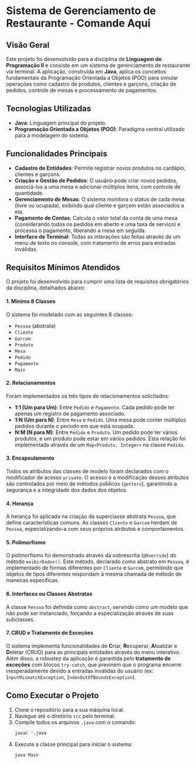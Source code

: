 # Sistema de Gerenciamento de Restaurante - Comande Aqui

## Visão Geral

Este projeto foi desenvolvido para a disciplina de **Linguagem de Programação II** e consiste em um sistema de gerenciamento de restaurante via terminal. A aplicação, construída em **Java**, aplica os conceitos fundamentais da Programação Orientada a Objetos (POO) para simular operações como cadastro de produtos, clientes e garçons, criação de pedidos, controle de mesas e processamento de pagamentos.

## Tecnologias Utilizadas

* **Java**: Linguagem principal do projeto.
* **Programação Orientada a Objetos (POO)**: Paradigma central utilizado para a modelagem do sistema.

## Funcionalidades Principais

* **Cadastro de Entidades**: Permite registrar novos produtos no cardápio, clientes e garçons.
* **Criação e Gestão de Pedidos**: O usuário pode criar novos pedidos, associá-los a uma mesa e adicionar múltiplos itens, com controle de quantidade.
* **Gerenciamento de Mesas**: O sistema monitora o status de cada mesa (livre ou ocupada), exibindo qual cliente e garçom estão associados a ela.
* **Pagamento de Contas**: Calcula o valor total da conta de uma mesa (considerando todos os pedidos em aberto e uma taxa de serviço) e processa o pagamento, liberando a mesa em seguida.
* **Interface de Terminal**: Todas as interações são feitas através de um menu de texto no console, com tratamento de erros para entradas inválidas.

## Requisitos Mínimos Atendidos

O projeto foi desenvolvido para cumprir uma lista de requisitos obrigatórios da disciplina, detalhados abaixo:

#### 1. Mínimo 8 Classes
O sistema foi modelado com as seguintes 8 classes:
- `Pessoa` (abstrata)
- `Cliente`
- `Garcom`
- `Produto`
- `Mesa`
- `Pedido`
- `Pagamento`
- `Main`

#### 2. Relacionamentos
Foram implementados os três tipos de relacionamentos solicitados:
* **1:1 (Um para Um)**: Entre `Pedido` e `Pagamento`. Cada pedido pode ter apenas um registro de pagamento associado.
* **1:N (Um para N)**: Entre `Mesa` e `Pedido`. Uma mesa pode conter múltiplos pedidos durante o período em que está ocupada.
* **N:M (N para M)**: Entre `Pedido` e `Produto`. Um pedido pode ter vários produtos, e um produto pode estar em vários pedidos. Esta relação foi implementada através de um `Map<Produto, Integer>` na classe `Pedido`.

#### 3. Encapsulamento
Todos os atributos das classes de modelo foram declarados com o modificador de acesso `private`. O acesso e a modificação desses atributos são controlados por meio de métodos públicos (`getters`), garantindo a segurança e a integridade dos dados dos objetos.

#### 4. Herança
A herança foi aplicada na criação da superclasse abstrata `Pessoa`, que define características comuns. As classes `Cliente` e `Garcom` herdam de `Pessoa`, especializando-a com seus próprios atributos e comportamentos.

#### 5. Polimorfismo
O polimorfismo foi demonstrado através da sobrescrita (`@Override`) do método `exibirDados()`. Este método, declarado como abstrato em `Pessoa`, é implementado de formas diferentes por `Cliente` e `Garcom`, permitindo que objetos de tipos diferentes respondam à mesma chamada de método de maneiras específicas.

#### 6. Interfaces ou Classes Abstratas
A classe `Pessoa` foi definida como `abstract`, servindo como um modelo que não pode ser instanciado, forçando a especialização através de suas subclasses.

#### 7. CRUD e Tratamento de Exceções
O sistema implementa funcionalidades de **C**riar, **R**ecuperar, **A**tualizar e **D**eletar (CRUD) para as principais entidades através do menu interativo. Além disso, a robustez da aplicação é garantida pelo **tratamento de exceções** com blocos `try-catch`, que previnem que o programa encerre inesperadamente devido a entradas inválidas do usuário (ex: `InputMismatchException`, `IndexOutOfBoundsException`).

## Como Executar o Projeto

1.  Clone o repositório para a sua máquina local.
2.  Navegue até o diretório `src` pelo terminal.
3.  Compile todos os arquivos `.java` com o comando:
    ```bash
    javac *.java
    ```
4.  Execute a classe principal para iniciar o sistema:
    ```bash
    java Main
    ```
